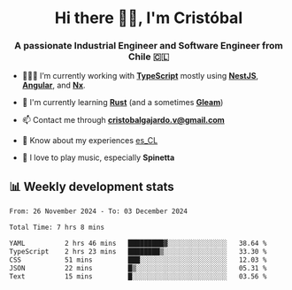 <h1 align="center">Hi there ✌🏻, I'm Cristóbal</h1>
<h3 align="center">A passionate Industrial Engineer and Software Engineer from Chile 🇨🇱</h3>

- 🧑🏻‍💻 I’m currently working with **[TypeScript](https://www.typescriptlang.org)** mostly using **[NestJS](https://nestjs.com)**, **[Angular](https://angular.io)**, and **[Nx](https://nx.dev)**.

- 🌱 I'm currently learning **[Rust](https://www.rust-lang.org)** (and a sometimes **[Gleam](https://gleam.run/)**)

- 📫 Contact me through **cristobalgajardo.v@gmail.com**

- 📄 Know about my experiences [es_CL](https://bit.ly/cv-cristobal-gajardo)

- 🎸 I love to play music, especially **Spinetta**

## 📊 Weekly development stats

<!--START_SECTION:waka-->

```txt
From: 26 November 2024 - To: 03 December 2024

Total Time: 7 hrs 8 mins

YAML          2 hrs 46 mins   █████████▓░░░░░░░░░░░░░░░   38.64 %
TypeScript    2 hrs 23 mins   ████████▒░░░░░░░░░░░░░░░░   33.30 %
CSS           51 mins         ███░░░░░░░░░░░░░░░░░░░░░░   12.03 %
JSON          22 mins         █▒░░░░░░░░░░░░░░░░░░░░░░░   05.31 %
Text          15 mins         █░░░░░░░░░░░░░░░░░░░░░░░░   03.56 %
```

<!--END_SECTION:waka-->
